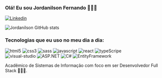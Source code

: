 
### Olá! Eu sou Jordanilson Fernando 🙋🏿‍♂️

[![Linkedin](https://img.shields.io/badge/LinkedIn-0077B5?style=for-the-badge&logo=linkedin&logoColor=white)](https://www.linkedin.com/in/jordanilson-fernando-258462252/)

![Jordanilson GitHub stats](https://github-readme-stats.vercel.app/api?username=jordanilson&show_icons=true&theme=onedark)

### Tecnologias que eu uso no meu dia a dia:
<div style="display: inline_block">
  <img aling="center" alt="html5" src="https://img.shields.io/badge/HTML5-E34F26?style=for-the-badge&logo=html5&logoColor=white"/>
  <img aling="center" alt="css3" src="https://img.shields.io/badge/CSS3-1572B6?style=for-the-badge&logo=css3&logoColor=white"/>
  <img aling="center" alt="sass" src="https://img.shields.io/badge/Sass-CC6699?style=for-the-badge&logo=sass&logoColor=white"/>
  <img aling="center" alt="javascript" src="https://img.shields.io/badge/JavaScript-F7DF1E?style=for-the-badge&logo=javascript&logoColor=black"/>
  <img aling="center" alt="react" src="https://img.shields.io/badge/React-20232A?style=for-the-badge&logo=react&logoColor=61DAFB"/>
  <img aling="center" alt="typeScripe" src="https://img.shields.io/badge/TypeScript-007ACC?style=for-the-badge&logo=typescript&logoColor=white"/>
  <br/>
  <img aling="center" alt="visual-studio" src="https://img.shields.io/badge/Visual_Studio_Code-0078D4?style=for-the-badge&logo=visual%20studio%20code&logoColor=white"/>
  <img aling="center" alt="ASP.NET" src="https://img.shields.io/badge/ASP.NET-512BD4?style=for-the-badge&logo=.net&logoColor=white"/>
  <img aling="center" alt="C#" src="https://img.shields.io/badge/C%23-239120?style=for-the-badge&logo=c-sharp&logoColor=white"/>
  <img aling="center" alt="EntityFramework" src="https://img.shields.io/badge/Entity_Framework-512BD4?style=for-the-badge&logo=.net&logoColor=white"/>
</div>

Acadêmico de Sistemas de Informação com foco em ser Desenvolvedor Full Stack 🧑🏿‍💻.
